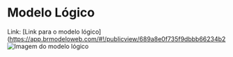 # Modelo Lógico

Link: [Link para o modelo lógico](https://app.brmodeloweb.com/#!/publicview/689a8e0f735f9dbbb66234b2
![Imagem do modelo lógico](modelologico.png)
